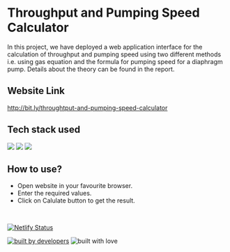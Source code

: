 # Throughput and Pumping Speed Calculator

In this project, we have deployed a web application interface for the calculation of throughput and pumping speed using two different methods 
i.e. using gas equation and the formula for pumping speed for a diaphragm pump. Details about the theory can be found in the report.

## Website Link
http://bit.ly/throughtput-and-pumping-speed-calculator

## Tech stack used

<img src="https://img.icons8.com/ios-filled/50/000000/html-5--v2.png"/> <img src="https://img.icons8.com/ios-filled/50/000000/css3.png"/>
<img src="https://img.icons8.com/ios-filled/50/000000/javascript.png"/>

## How to use?

- Open website in your favourite browser.
- Enter the required values.
- Click on Calulate button to get the result. 

<br>

[![Netlify Status](https://api.netlify.com/api/v1/badges/50b1648f-2ed9-4671-b912-0cf743aab7c5/deploy-status)](https://app.netlify.com/sites/throughtput-and-pumping-speed-calculator/deploys)

<p align = "center">
  
<a href="#"><img src="http://ForTheBadge.com/images/badges/built-by-developers.svg" alt="built by developers"></a>
![built with love](https://forthebadge.com/images/badges/built-with-love.svg)

</p>
